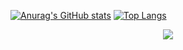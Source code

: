 
[![Anurag's GitHub stats](https://github-readme-stats.vercel.app/api?username=ppd0523&show_icons=true&theme=slateorange&include_all_commits=true&exclude_repo=ppd0523.github.io&include_forks=false&line_height=40&hide_border=true)](https://github.com/anuraghazra/github-readme-stats)&#160;[![Top Langs](https://github-readme-stats.vercel.app/api/top-langs/?username=ppd0523&theme=slateorange&hide=CSS&exclude_repo=ppd0523.github.io,ppd0523&include_forks=false&card_width=350&hide_border=true)](https://github.com/anuraghazra/github-readme-stats)

<p align="center">
<a href="https://hits.seeyoufarm.com"><img src="https://hits.seeyoufarm.com/api/count/incr/badge.svg?url=https%3A%2F%2Fgithub.com%2Fppd0523&count_bg=%2379C83D&title_bg=%23555555&icon=&icon_color=%23E7E7E7&title=hits&edge_flat=false"/></a></p>
